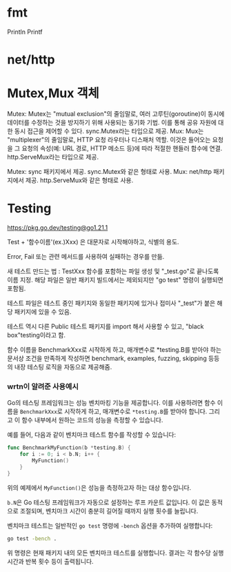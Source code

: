 # fmt
Println
Printf



# net/http




# Mutex,Mux 객체

Mutex: Mutex는 "mutual exclusion"의 줄임말로, 여러 고루틴(goroutine)이 동시에 데이터를 수정하는 것을 방지하기 위해 사용되는 동기화 기법. 이를 통해 공유 자원에 대한 동시 접근을 제어할 수 있다. sync.Mutex라는 타입으로 제공.
Mux: Mux는 "multiplexer"의 줄임말로, HTTP 요청 라우터나 디스패처 역할. 이것은 들어오는 요청을 그 요청의 속성(예: URL 경로, HTTP 메소드 등)에 따라 적절한 핸들러 함수에 연결. http.ServeMux라는 타입으로 제공.

Mutex: sync 패키지에서 제공. sync.Mutex와 같은 형태로 사용.
Mux: net/http 패키지에서 제공. http.ServeMux와 같은 형태로 사용.

# Testing

https://pkg.go.dev/testing@go1.21.1

Test + '함수이름'(ex.)Xxx) 은 대문자로 시작해야하고, 식별의 용도. 

Error, Fail 또는 관련 메서드를 사용하여 실패하는 경우를 만듦.

새 테스트 만드는 법 : TestXxx 함수를 포함하는 파일 생성 및 "_test.go"로 끝나도록 이름 지정. 해당 파일은 일반 패키지 빌드에서는 제외되지만 "go test" 명령이 실행되면 포함됨.

테스트 파일은 테스트 중인 패키지와 동일한 패키지에 있거나 접미사 "_test"가 붙은 해당 패키지에 있을 수 있음.

테스트 역시 다른 Public 테스트 패키지를 import 해서 사용할 수 있고, "black box"testing이라고 함.

함수 이름을 BenchmarkXxx로 시작하게 하고, 매개변수로 *testing.B를 받아야 하는 문서상 조건을 만족하게 작성하면 benchmark, examples, fuzzing, skipping 등등의 내장 테스팅 로직을 자동으로 제공해줌.

### wrtn이 알려준 사용예시

Go의 테스팅 프레임워크는 성능 벤치마킹 기능을 제공합니다. 이를 사용하려면 함수 이름을 `BenchmarkXxx`로 시작하게 하고, 매개변수로 `*testing.B`를 받아야 합니다. 그리고 이 함수 내부에서 원하는 코드의 성능을 측정할 수 있습니다.

예를 들어, 다음과 같이 벤치마크 테스트 함수를 작성할 수 있습니다:

```go
func BenchmarkMyFunction(b *testing.B) {
    for i := 0; i < b.N; i++ {
        MyFunction()
    }
}
```

위의 예제에서 `MyFunction()`은 성능을 측정하고자 하는 대상 함수입니다.

`b.N`은 Go 테스팅 프레임워크가 자동으로 설정하는 루프 카운트 값입니다. 이 값은 동적으로 조절되며, 벤치마크 시간이 충분히 길어질 때까지 실행 횟수를 늘립니다.

벤치마크 테스트는 일반적인 `go test` 명령에 `-bench` 옵션을 추가하여 실행합니다:

```bash
go test -bench .
```

위 명령은 현재 패키지 내의 모든 벤치마크 테스트를 실행합니다. 결과는 각 함수당 실행 시간과 반복 횟수 등이 출력됩니다.
